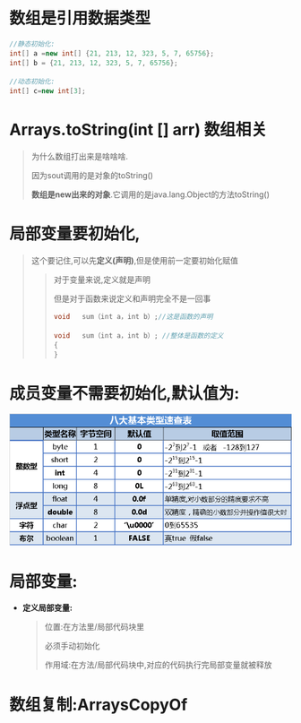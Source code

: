 # 数组是引用数据类型

```java
//静态初始化:
int[] a =new int[] {21, 213, 12, 323, 5, 7, 65756};
int[] b = {21, 213, 12, 323, 5, 7, 65756};

//动态初始化:
int[] c=new int[3];
```

# Arrays.toString(int [] arr) 数组相关

> 为什么数组打出来是啥啥啥.
>
> 因为sout调用的是对象的toString()
>
> **数组是new出来的对象**.它调用的是java.lang.Object的方法toString()

# 局部变量要初始化,

> 这个要记住,可以先**定义(声明)**,但是使用前一定要初始化赋值
>
> > 对于变量来说,定义就是声明
> >
> > 但是对于函数来说定义和声明完全不是一回事 
> >
> > ```java
> > void   sum（int a，int b）;//这是函数的声明
> > 
> > void   sum（int a，int b）; //整体是函数的定义
> > {
> > }
> > ```
> >

# 成员变量不需要初始化,默认值为:

![这里参数干嘛的?](FixLater.assets/image063.gif)



# 局部变量:

* **定义局部变量:**

  > 位置:在方法里/局部代码块里
  >
  > 必须手动初始化
  >
  > 作用域:在方法/局部代码块中,对应的代码执行完局部变量就被释放

     

# 数组复制:ArraysCopyOf